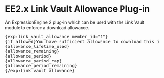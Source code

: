 # EE2.x Link Vault Allowance Plug-in

An ExpressionEngine 2 plug-in which can be used with the Link Vault module to enforce a download allowance.

<pre>{exp:link_vault_allowance member_id="1"}
{if allowed}You have sufficient allowance to download this item{/if}
{allowance_lifetime_used}
{allowance_remaining}
{allowance_period}
{allowance_period_cap}
{allowance_period_remaining}
{/exp:link_vault_allowance}</pre>
